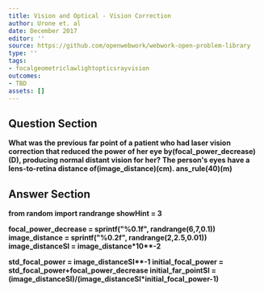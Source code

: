 ```yaml
---
title: Vision and Optical - Vision Correction
author: Urone et. al
date: December 2017
editor: ''
source: https://github.com/openwebwork/webwork-open-problem-library
type: ''
tags:
- focalgeometriclawlightopticsrayvision
outcomes:
- TBD
assets: []
---
```


## Question Section 

<b>
What was the previous far point of a patient who had laser vision correction that
reduced the power of her eye by(focal_power_decrease)(D), producing normal distant vision for her? The person's eyes have a lens-to-retina distance of(image_distance)(cm).
ans_rule(40)(m)


## Answer Section

from random import randrange
showHint = 3

focal_power_decrease = sprintf("%0.1f", randrange(6,7,0.1))
image_distance = sprintf("%0.2f", randrange(2,2.5,0.01))
image_distanceSI = image_distance*10**-2

std_focal_power = image_distanceSI**-1
initial_focal_power = std_focal_power+focal_power_decrease 
initial_far_pointSI = (image_distanceSI)/(image_distanceSI*initial_focal_power-1)